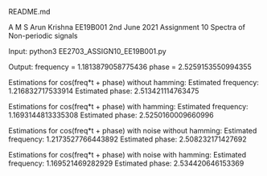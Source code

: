 README.md

A M S Arun Krishna
EE19B001
2nd June 2021
Assignment 10 Spectra of Non-periodic signals

Input:
python3 EE2703_ASSIGN10_EE19B001.py

Output:
frequency =  1.1813879058775436
phase =  2.5259153550994355

Estimations for cos(freq*t + phase) without hamming:
Estimated frequency: 1.216832717533914
Estimated phase: 2.513421114763475

Estimations for cos(freq*t + phase) with hamming:
Estimated frequency: 1.1693144813335308
Estimated phase: 2.5250160009660996

Estimations for cos(freq*t + phase) with noise without hamming:
Estimated frequency: 1.2173527766443892
Estimated phase: 2.508232171427692

Estimations for cos(freq*t + phase) with noise with hamming:
Estimated frequency: 1.169521469282929
Estimated phase: 2.534420646153369

